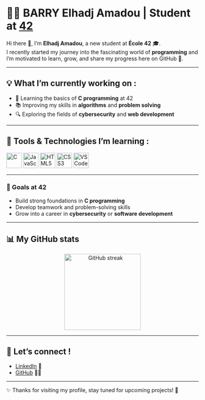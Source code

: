 # 👨‍💻 BARRY Elhadj Amadou | Student at [**42**](https://42lyon.fr/)

Hi there 👋, I’m **Elhadj Amadou**, a new student at **École 42** 🎓.  
I recently started my journey into the fascinating world of **programming** and I’m motivated to learn, grow, and share my progress here on GitHub 🚀.  

---

## 💡 What I’m currently working on :
- 🌱 Learning the basics of **C programming** at 42
- 📚 Improving my skills in **algorithms** and **problem solving**
- 🔍 Exploring the fields of **cybersecurity** and **web development**

---

## 🚀 Tools & Technologies I’m learning :
<p align="left">
  <img src="https://cdn.jsdelivr.net/gh/devicons/devicon/icons/c/c-original.svg" width="40" height="40" title="C"/>
  <img src="https://cdn.jsdelivr.net/gh/devicons/devicon/icons/javascript/javascript-original.svg" width="40" height="40" title="JavaScript"/>
  <img src="https://cdn.jsdelivr.net/gh/devicons/devicon/icons/html5/html5-original.svg" width="40" height="40" title="HTML5"/>
  <img src="https://cdn.jsdelivr.net/gh/devicons/devicon/icons/css3/css3-original.svg" width="40" height="40" title="CSS3"/>
  <img src="https://cdn.jsdelivr.net/gh/devicons/devicon/icons/vscode/vscode-original.svg" width="40" height="40" title="VS Code"/>
</p>

---

### 🎯 Goals at 42
- Build strong foundations in **C programming**
- Develop teamwork and problem-solving skills
- Grow into a career in **cybersecurity** or **software development**

---

## 📊 My GitHub stats
<div align="center">
  <img height="200" src="https://github-readme-streak-stats.herokuapp.com/?user=ton-pseudo-github&theme=tokyonight" alt="GitHub streak" />
</div>

---

## 🤝 Let’s connect !
- [LinkedIn](https://www.linkedin.com/) 🔗
- [GitHub](https://github.com/ton-pseudo-github) 👨‍💻  

---

✨ Thanks for visiting my profile, stay tuned for upcoming projects! 🚀
